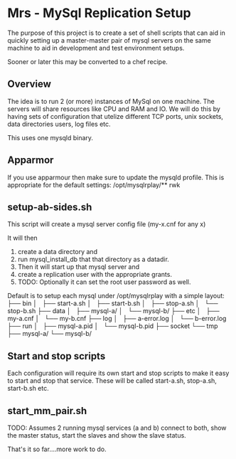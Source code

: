 Mrs - MySql Replication Setup
=============================
The purpose of this project is to create a set of shell scripts that can aid in quickly setting up a master-master pair of mysql servers
on the same machine to aid in development and test environment setups.

Sooner or later this may be converted to a chef recipe.  

Overview
--------
The idea is to run 2 (or more) instances of MySql on one machine. The servers will share resources like CPU and RAM and IO. We will do this by having sets of configuration that utelize different TCP ports, unix sockets, data directories users, log files etc. 

This uses one mysqld binary.

Apparmor
--------
If you use apparmour then make sure to update the mysqld profile. This is appropriate for the default settings:
  /opt/mysqlrplay/** rwk

setup-ab-sides.sh
-----------------
This script will create a mysql server config file (my-x.cnf for any x)

It will then
 1. create a data directory and 
 2. run mysql_install_db that that directory as a datadir.  
 3. Then it will start up that mysql server and 
 4. create a replication user with the appropriate grants. 
 5. TODO: Optionally it can set the root user password as well.

Default is to setup each mysql under /opt/mysqlrplay with a simple layout:
    ├── bin
    │   ├── start-a.sh
    │   ├── start-b.sh
    │   ├── stop-a.sh
    │   └── stop-b.sh
    ├── data
    │   ├── mysql-a/
    │   └── mysql-b/
    ├── etc
    │   ├── my-a.cnf
    │   └── my-b.cnf
    ├── log
    │   ├── a-error.log
    │   └── b-error.log
    ├── run
    │   ├── mysql-a.pid
    │   └── mysql-b.pid
    ├── socket
    └── tmp
        ├── mysql-a/
        └── mysql-b/
    
Start and stop scripts
-----------------------
Each configuration will require its own start and stop scripts to make it easy to start and stop that service. These will be called
start-a.sh, stop-a.sh, start-b.sh etc.

start_mm_pair.sh
--
TODO: Assumes 2 running mysql services (a and b) connect to both, show the master status, start the slaves and show the slave status.

That's it so far....more work to do.
